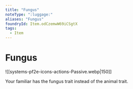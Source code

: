 ```yaml
---
title: "Fungus"
noteType: ":luggage:"
aliases: "Fungus"
foundryId: Item.odCzemwW69iCSgtX
tags:
  - Item
---
```


# Fungus
![[systems-pf2e-icons-actions-Passive.webp|150]]

Your familiar has the fungus trait instead of the animal trait.
